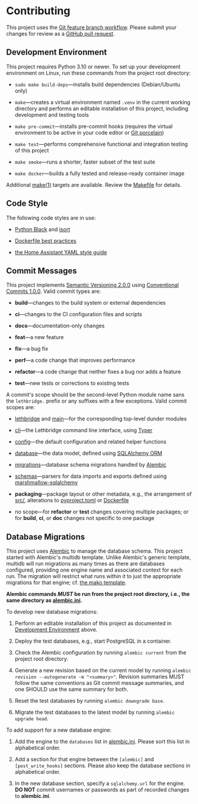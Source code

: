 # Contributing

This project uses the [Git feature branch workflow](https://www.atlassian.com/git/tutorials/comparing-workflows/feature-branch-workflow).  Please submit your changes for review as a [GitHub pull request](https://docs.github.com/en/pull-requests/collaborating-with-pull-requests).

## Development Environment

This project requires Python 3.10 or newer.  To set up your development environment on Linux, run these commands from the project root directory:

- `sudo make build-deps`—installs build dependencies (Debian/Ubuntu only)

- `make`—creates a virtual environment named `.venv` in the current working directory and performs an editable installation of this project, including development and testing tools

- `make pre-commit`—installs pre-commit hooks (requires the virtual environment to be active in your code editor or [Git porcelain](https://git-scm.com/book/en/v2/Git-Internals-Plumbing-and-Porcelain))

- `make test`—performs comprehensive functional and integration testing of this project

- `make smoke`—runs a shorter, faster subset of the test suite

- `make docker`—builds a fully tested and release-ready container image

Additional [make(1)](https://linux.die.net/man/1/make) targets are available.  Review the [Makefile](Makefile) for details.

## Code Style

The following code styles are in use:

- [Python Black](https://black.readthedocs.io/) and [isort](https://pycqa.github.io/isort/)

- [Dockerfile best practices](https://docs.docker.com/develop/develop-images/dockerfile_best-practices/)

- [the Home Assistant YAML style guide](https://developers.home-assistant.io/docs/documenting/yaml-style-guide/)

## Commit Messages

This project implements [Semantic Versioning 2.0.0](https://semver.org/spec/v2.0.0.html) using [Conventional Commits 1.0.0](https://www.conventionalcommits.org/en/v1.0.0/).  Valid commit types are:

- **build**—changes to the build system or external dependencies

- **ci**—changes to the CI configuration files and scripts

- **docs**—documentation-only changes

- **feat**—a new feature

- **fix**—a bug fix

- **perf**—a code change that improves performance

- **refactor**—a code change that neither fixes a bug nor adds a feature

- **test**—new tests or corrections to existing tests

A commit's scope should be the second-level Python module name sans the `lethbridge.` prefix or any suffixes with a few exceptions.  Valid commit scopes are:

- [lethbridge](src/__init__.py) and [main](src/__main__.py)—for the corresponding top-level dunder modules

- [cli](src/cli/)—the Lethbridge command line interface, using [Typer](https://typer.tiangolo.com/)

- [config](src/config.py)—the default configuration and related helper functions

- [database](src/database.py)—the data model, defined using [SQLAlchemy ORM](https://docs.sqlalchemy.org/latest/orm)

- [migrations](src/migrations/)—database schema migrations handled by [Alembic](https://alembic.sqlalchemy.org/)

- [schemas](src/schemas)—parsers for data imports and exports defined using [marshmallow-sqlalchemy](https://marshmallow-sqlalchemy.readthedocs.io/)

- **packaging**—package layout or other metadata, e.g., the arrangement of [src/](src/), alterations to [pyproject.toml](pyproject.toml) or [Dockerfile](Dockerfile)

- no scope—for **refactor** or **test** changes covering multiple packages; or for **build**, **ci**, or **doc** changes not specific to one package

## Database Migrations

This project uses [Alembic](https://alembic.sqlalchemy.org/) to manage the database schema.  This project started with Alembic's multidb template.  Unlike Alembic's generic template, multidb will run migrations as many times as there are databases configured, providing one engine name and associated context for each run.  The migration will restrict what runs within it to just the appropriate migrations for that engine; cf. [the mako template](src/migrations/script.py.mako).

**Alembic commands _MUST_ be run from the project root directory, i.e., the same directory as [alembic.ini](alembic.ini).**

To develop new database migrations:

1. Perform an editable installation of this project as documented in [Development Environment](#development-environment) above.

2. Deploy the test databases, e.g., start PostgreSQL in a container.

3. Check the Alembic configuration by running `alembic current` from the project root directory.

4. Generate a new revision based on the current model by running `alembic revision --autogenerate -m "<summary>"`.  Revision summaries MUST follow the same conventions as Git commit message summaries, and one SHOULD use the same summary for both.

5. Reset the test databases by running `alembic downgrade base`.

6. Migrate the test databases to the latest model by running `alembic upgrade head`.

To add support for a new database engine:

1. Add the engine to the `databases` list in [alembic.ini](alembic.ini).  Please sort this list in alphabetical order.

2. Add a section for that engine between the `[alembic]` and `[post_write_hooks]` sections.  Please also keep the database sections in alphabetical order.

3. In the new database section, specify a `sqlalchemy.url` for the engine.  **DO NOT** commit usernames or passwords as part of recorded changes to **alembic.ini**.
